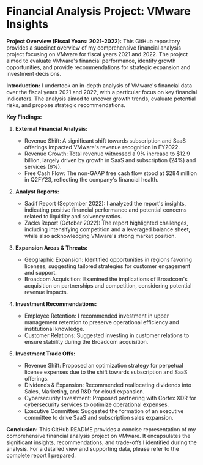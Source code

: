 # Financial Analysis Project: VMware Insights

**Project Overview (Fiscal Years: 2021-2022):**
This GitHub repository provides a succinct overview of my comprehensive financial analysis project focusing on VMware for fiscal years 2021 and 2022. The project aimed to evaluate VMware's financial performance, identify growth opportunities, and provide recommendations for strategic expansion and investment decisions.

**Introduction:**
I undertook an in-depth analysis of VMware's financial data over the fiscal years 2021 and 2022, with a particular focus on key financial indicators. The analysis aimed to uncover growth trends, evaluate potential risks, and propose strategic recommendations.

**Key Findings:**
1. **External Financial Analysis:**
   - Revenue Shift: A significant shift towards subscription and SaaS offerings impacted VMware's revenue recognition in FY2022.
   - Revenue Growth: Total revenue witnessed a 9% increase to $12.9 billion, largely driven by growth in SaaS and subscription (24%) and services (6%).
   - Free Cash Flow: The non-GAAP free cash flow stood at $284 million in Q2FY23, reflecting the company's financial health.

2. **Analyst Reports:**
   - Sadif Report (September 2022): I analyzed the report's insights, indicating positive financial performance and potential concerns related to liquidity and solvency ratios.
   - Zacks Report (October 2022): The report highlighted challenges, including intensifying competition and a leveraged balance sheet, while also acknowledging VMware's strong market position.

3. **Expansion Areas & Threats:**
   - Geographic Expansion: Identified opportunities in regions favoring licenses, suggesting tailored strategies for customer engagement and support.
   - Broadcom Acquisition: Examined the implications of Broadcom's acquisition on partnerships and competition, considering potential revenue impacts.

4. **Investment Recommendations:**
   - Employee Retention: I recommended investment in upper management retention to preserve operational efficiency and institutional knowledge.
   - Customer Relations: Suggested investing in customer relations to ensure stability during the Broadcom acquisition.

5. **Investment Trade Offs:**
   - Revenue Shift: Proposed an optimization strategy for perpetual license expenses due to the shift towards subscription and SaaS offerings.
   - Dividends & Expansion: Recommended reallocating dividends into Sales, Marketing, and R&D for cloud expansion.
   - Cybersecurity Investment: Proposed partnering with Cortex XDR for cybersecurity services to optimize operational expenses.
   - Executive Committee: Suggested the formation of an executive committee to drive SaaS and subscription sales expansion.

**Conclusion:**
This GitHub README provides a concise representation of my comprehensive financial analysis project on VMware. It encapsulates the significant insights, recommendations, and trade-offs I identified during the analysis. For a detailed view and supporting data, please refer to the complete report I prepared.
